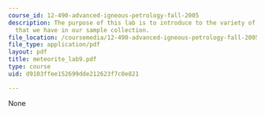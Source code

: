 ```yaml
---
course_id: 12-490-advanced-igneous-petrology-fall-2005
description: The purpose of this lab is to introduce to the variety of meteorites
  that we have in our sample collection.
file_location: /coursemedia/12-490-advanced-igneous-petrology-fall-2005/d9103ffee152699dde212623f7c0e821_meteorite_lab9.pdf
file_type: application/pdf
layout: pdf
title: meteorite_lab9.pdf
type: course
uid: d9103ffee152699dde212623f7c0e821

---
```

None
